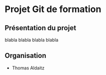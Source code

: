 # Projet Git de formation
## Présentation du projet

blabla blabla blabla blabla

## Organisation
- Thomas Aldaitz